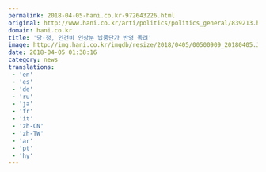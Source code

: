 ```yaml
---
permalink: 2018-04-05-hani.co.kr-972643226.html
original: http://www.hani.co.kr/arti/politics/politics_general/839213.html
domain: hani.co.kr
title: '당·정, 인건비 인상분 납품단가 반영 독려'
image: http://img.hani.co.kr/imgdb/resize/2018/0405/00500909_20180405.JPG
date: 2018-04-05 01:38:16
category: news
translations: 
 - 'en'
 - 'es'
 - 'de'
 - 'ru'
 - 'ja'
 - 'fr'
 - 'it'
 - 'zh-CN'
 - 'zh-TW'
 - 'ar'
 - 'pt'
 - 'hy'
---
```


